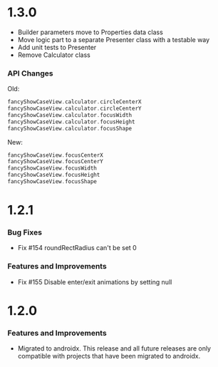 # 1.3.0
*   Builder parameters move to Properties data class
*   Move logic part to a separate Presenter class with a testable way
*   Add unit tests to Presenter
*   Remove Calculator class


### API Changes
Old:
```kotlin
fancyShowCaseView.calculator.circleCenterX
fancyShowCaseView.calculator.circleCenterY
fancyShowCaseView.calculator.focusWidth
fancyShowCaseView.calculator.focusHeight
fancyShowCaseView.calculator.focusShape
```

New:
```kotlin
fancyShowCaseView.focusCenterX
fancyShowCaseView.focusCenterY
fancyShowCaseView.focusWidth
fancyShowCaseView.focusHeight
fancyShowCaseView.focusShape
```

# 1.2.1

### Bug Fixes
* Fix #154 roundRectRadius can't be set 0
### Features and Improvements
* Fix #155 Disable enter/exit animations by setting null

# 1.2.0
### Features and Improvements
* Migrated to androidx. This release and all future releases are only compatible with projects that have been migrated to androidx.
